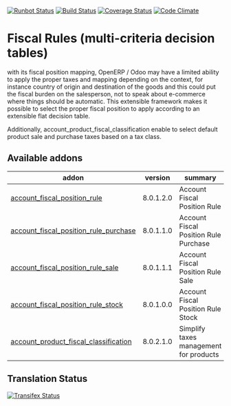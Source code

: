 [![Runbot Status](https://runbot.odoo-community.org/runbot/badge/flat/93/8.0.svg)](https://runbot.odoo-community.org/runbot/repo/github-com-oca-account-fiscal-rule-93)
[![Build Status](https://travis-ci.org/OCA/account-fiscal-rule.svg?branch=8.0)](https://travis-ci.org/OCA/account-fiscal-rule)
[![Coverage Status](https://coveralls.io/repos/OCA/account-fiscal-rule/badge.svg?branch=8.0)](https://coveralls.io/r/OCA/account-fiscal-rule?branch=8.0)
[![Code Climate](https://codeclimate.com/github/OCA/account-fiscal-rule/badges/gpa.svg)](https://codeclimate.com/github/OCA/account-fiscal-rule)

Fiscal Rules (multi-criteria decision tables)
=============================================

with its fiscal position mapping, OpenERP / Odoo may have a limited
ability to apply the proper taxes and mapping depending on the
context, for instance country of origin and destination of the goods
and this could put the fiscal burden on the salesperson, not to speak
about e-commerce where things should be automatic. This extensible
framework makes it possible to select the proper fiscal position to
apply according to an extensible flat decision table.

Additionally, account_product_fiscal_classification enable to select
default product sale and purchase taxes based on a tax class.

[//]: # (addons)

Available addons
----------------
addon | version | summary
--- | --- | ---
[account_fiscal_position_rule](account_fiscal_position_rule/) | 8.0.1.2.0 | Account Fiscal Position Rule
[account_fiscal_position_rule_purchase](account_fiscal_position_rule_purchase/) | 8.0.1.1.0 | Account Fiscal Position Rule Purchase
[account_fiscal_position_rule_sale](account_fiscal_position_rule_sale/) | 8.0.1.1.1 | Account Fiscal Position Rule Sale
[account_fiscal_position_rule_stock](account_fiscal_position_rule_stock/) | 8.0.1.0.0 | Account Fiscal Position Rule Stock
[account_product_fiscal_classification](account_product_fiscal_classification/) | 8.0.2.1.0 | Simplify taxes management for products

[//]: # (end addons)

Translation Status
------------------
[![Transifex Status](https://www.transifex.com/projects/p/OCA-account-fiscal-rule-8-0/chart/image_png)](https://www.transifex.com/projects/p/OCA-account-fiscal-rule-8-0)
